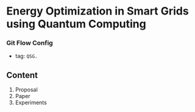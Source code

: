 # Energy Optimization in Smart Grids using Quantum Computing

### Git Flow Config

- tag: `QSG.`

## Content

1. Proposal
1. Paper
1. Experiments
